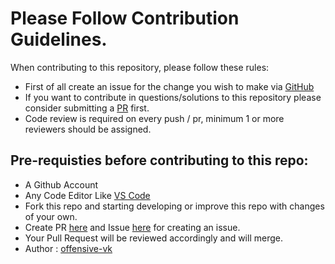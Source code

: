 # Please Follow Contribution Guidelines.

When contributing to this repository, please follow these rules: 
- First of all create an issue for the change you wish to make via [GitHub](https://github.com/offensive-vk/Python/issue)
- If you want to contribute in questions/solutions to this repository please consider submitting a [PR](https://github.com/offensive-vk/Python/pr) first.
- Code review is required on every push / pr, minimum 1 or more reviewers should be assigned.

## Pre-requisties before contributing to this repo:
- A Github Account 
- Any Code Editor Like [VS Code](https://code.visualstudio.com/download)
- Fork this repo and starting developing or improve this repo with changes of your own.
- Create PR [here](https://github.com/offensive-vk/Python/pr) and Issue [here](https://github.com/offensive-vk/Python/issue) for creating an issue.
- Your Pull Request will be reviewed accordingly and will merge.
- Author : [offensive-vk](https://github.com/offensive-vk/)
